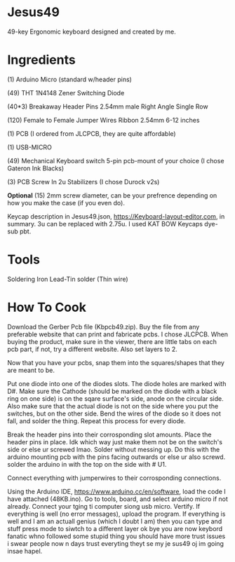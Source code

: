 # Jesus49
49-key Ergonomic keyboard designed and created by me.
# Ingredients
(1) Arduino Micro (standard w/header pins)

(49) THT 1N4148 Zener Switching Diode

(40*3) Breakaway Header Pins 2.54mm male Right Angle Single Row

(120) Female to Female Jumper Wires Ribbon 2.54mm 6-12 inches

(1) PCB (I ordered from JLCPCB, they are quite affordable)

(1) USB-MICRO

(49) Mechanical Keyboard switch 5-pin pcb-mount of your choice (I chose Gateron Ink Blacks)

(3) PCB Screw In 2u Stabilizers (I chose Durock v2s)

**Optional** (15) 2mm screw diameter, can be your prefrence depending on how you make the case (if you even do).

Keycap description in Jesus49.json, https://Keyboard-layout-editor.com, in summary. 3u can be replaced with 2.75u. I used KAT BOW Keycaps dye-sub pbt.
# Tools
Soldering Iron
Lead-Tin solder (Thin wire)
# How To Cook
Download the Gerber Pcb file (Kbpcb49.zip). Buy the file from any preferable website that can print and fabricate pcbs. I chose JLCPCB. When buying the product, make sure in the viewer, there are little tabs on each pcb part, if not, try a different website. Also set layers to 2.

Now that you have your pcbs, snap them into the squares/shapes that they are meant to be.

Put one diode into one of the  diodes slots. The diode holes are marked with D#. Make sure the Cathode (should be marked on the diode with a black ring on one side) is on the sqare surface's side, anode on the circular side. Also make sure that the actual diode is not on the side where you put the switches, but on the other side. Bend the wires of the diode so it does not fall, and solder the thing. Repeat this process for every diode.

Break the header pins into their corrosponding slot amounts. Place the header pins in place. Idk which way just make them not be on the switch's side or else ur screwed lmao. Solder without messing up. Do this with the arduino mounting pcb with the pins facing outwards or else ur also screwd. solder the arduino in with the top on the side with # U1.

Connect everything with jumperwires to their corrosponding connections.

Using the Arduino IDE, https://www.arduino.cc/en/software, load the code I have attached (48KB.ino). Go to tools, board, and select arduino micro if not already. Connect your tging ti computer siong usb micro. Vertify. If everything is well (no error messages), upload the program. If everything is well and I am an actuall genius (which I doubt I am) then you can type and stuff press mode to siwtch to a different layer ok bye you are now keybord fanatic whno followed some stupid thing you should have more trust issues i swear people now n days trust everyting theyt se my je sus49 oj im going insae hapel.

